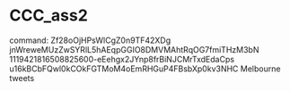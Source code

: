 # CCC_ass2
command: Zf28oOjHPsWlCgZ0n9TF42XDg jnWreweMUzZwSYRlL5hAEqpGGIO8DMVMAhtRqOG7fmiTHzM3bN 1119421816508825600-eEehgx2JYnp8frBiNJCMrTxdEdaCps u16kBCbFQwl0kCOkFGTMoM4oEmRHGuP4FBsbXp0kv3NHC Melbourne tweets
